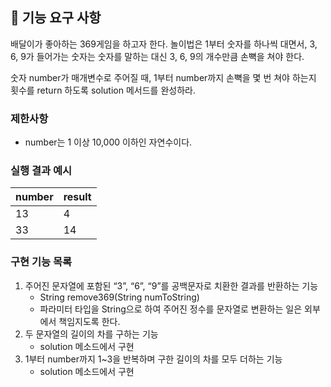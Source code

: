 ## 🚀 기능 요구 사항

배달이가 좋아하는 369게임을 하고자 한다. 놀이법은 1부터 숫자를 하나씩 대면서, 3, 6, 9가 들어가는 숫자는 숫자를 말하는 대신 3, 6, 9의 개수만큼 손뼉을 쳐야 한다.

숫자 number가 매개변수로 주어질 때, 1부터 number까지 손뼉을 몇 번 쳐야 하는지 횟수를 return 하도록 solution 메서드를 완성하라.

### 제한사항

- number는 1 이상 10,000 이하인 자연수이다.

### 실행 결과 예시

| number | result |
| --- | --- |
| 13 | 4 |
| 33 | 14 |

### 구현 기능 목록
1. 주어진 문자열에 포함된 “3”, “6”, “9”를 공백문자로 치환한 결과를 반환하는 기능
    - String remove369(String numToString)
    - 파라미터 타입을 String으로 하여 주어진 정수를 문자열로 변환하는 일은 외부에서 책임지도록 한다.
2. 두 문자열의 길이의 차를 구하는 기능
    - solution 메소드에서 구현
3. 1부터 number까지 1~3을 반복하며 구한 길이의 차를 모두 더하는 기능
	- solution 메소드에서 구현